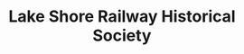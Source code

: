 ---
layout: repo
title: "Lake Shore Railway Historical Society"
id: 14650
permalink: repos/14650/
---